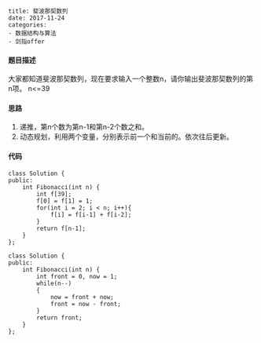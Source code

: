 ```
title: 斐波那契数列
date: 2017-11-24
categories:
- 数据结构与算法
- 剑指offer
```
#### 题目描述
大家都知道斐波那契数列，现在要求输入一个整数n，请你输出斐波那契数列的第n项。
n<=39

#### 思路

1. 递推，第n个数为第n-1和第n-2个数之和。
2. 动态规划，利用两个变量，分别表示前一个和当前的。依次往后更新。

#### 代码

```
class Solution {
public:
    int Fibonacci(int n) {
		int f[39];
        f[0] = f[1] = 1;
		for(int i = 2; i < n; i++){
            f[i] = f[i-1] + f[i-2];
        }
        return f[n-1];
    }
};
```

```
class Solution {
public:
    int Fibonacci(int n) {
		int front = 0, now = 1;
        while(n--)
        {
            now = front + now;
            front = now - front;
        }
        return front;
    }
};
```
